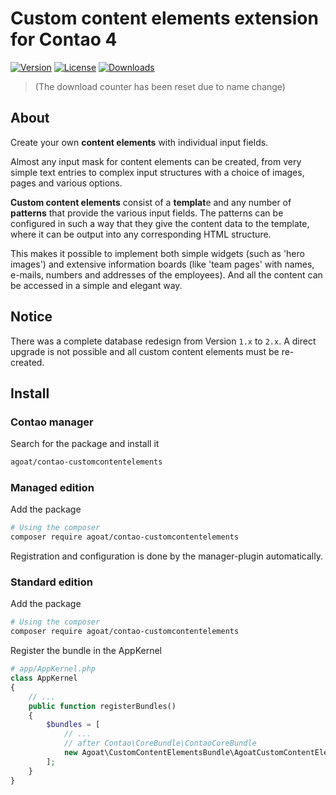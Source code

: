# Custom content elements extension for Contao 4

[![Version](https://img.shields.io/packagist/v/agoat/contao-customcontentelements.svg?style=flat-square)](http://packagist.org/packages/agoat/contao-customcontentelements)
[![License](https://img.shields.io/packagist/l/agoat/contao-customcontentelements.svg?style=flat-square)](http://packagist.org/packages/agoat/contao-customcontentelements)
[![Downloads](https://img.shields.io/packagist/dt/agoat/contao-customcontentelements.svg?style=flat-square)](http://packagist.org/packages/agoat/contao-customcontentelements) 
> (The download counter has been reset due to name change)<sub>

## About
Create your own **content elements** with individual input fields.

Almost any input mask for content elements can be created, from very simple text entries to complex input structures with a choice of images, pages and various options.

**Custom content elements** consist of a **templat**e and any number of **patterns** that provide the various input fields. The patterns can be configured in such a way that they give the content data to the template, where it can be output into any corresponding HTML structure.

This makes it possible to implement both simple widgets (such as 'hero images') and extensive information boards (like 'team pages' with names, e-mails, numbers and addresses of the employees). And all the content can be accessed in a simple and elegant way.

## Notice
There was a complete database redesign from Version `1.x` to `2.x`. A direct upgrade is not possible and all custom content elements must be re-created.

## Install
### Contao manager
Search for the package and install it
```bash
agoat/contao-customcontentelements
```

### Managed edition
Add the package
```bash
# Using the composer
composer require agoat/contao-customcontentelements
```
Registration and configuration is done by the manager-plugin automatically.

### Standard edition
Add the package
```bash
# Using the composer
composer require agoat/contao-customcontentelements
```
Register the bundle in the AppKernel
```php
# app/AppKernel.php
class AppKernel
{
    // ...
    public function registerBundles()
    {
        $bundles = [
            // ...
            // after Contao\CoreBundle\ContaoCoreBundle
            new Agoat\CustomContentElementsBundle\AgoatCustomContentElementsBundle (),
        ];
    }
}
```

